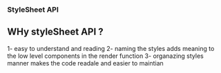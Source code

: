 ### StyleSheet API 

## WHy styleSheet API ?
1- easy to understand and reading 
2- naming the styles adds meaning to the low level components in the render function 
3- organazing styles manner makes the code readale and easier to maintian
